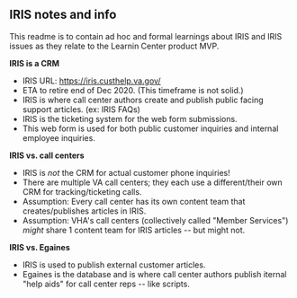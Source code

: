 ## IRIS notes and info

This readme is to contain ad hoc and formal learnings about IRIS and IRIS issues as they relate to the Learnin Center product MVP. 


__IRIS is a CRM__

- IRIS URL: https://iris.custhelp.va.gov/ 
- ETA to retire end of Dec 2020. (This timeframe is not solid.)
- IRIS is where call center authors create and publish public facing support articles. (ex: IRIS FAQs)
- IRIS is the ticketing system for the web form submissions. 
- This web form is used for both public customer inquiries and internal employee inquiries.


__IRIS vs. call centers__

- IRIS is _not_ the CRM for actual customer phone inquiries! 
- There are multiple VA call centers; they each use a different/their own CRM for tracking/ticketing calls. 
- Assumption: Every call center has its own content team that creates/publishes articles in IRIS. 
- Assumption: VHA's call centers (collectively called "Member Services") _might_ share 1 content team for IRIS articles -- but might not.


__IRIS vs. Egaines__

- IRIS is used to publish external customer articles. 
- Egaines is the database and is where call center authors publish iternal "help aids" for call center reps -- like scripts.

